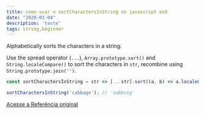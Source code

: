 ```yaml
---
title: como usar o sortCharactersInString no javascript es6
date: "2020-01-04"
description: 'teste'
tags: string,beginner
---
```


Alphabetically sorts the characters in a string.

Use the spread operator (`...`), `Array.prototype.sort()` and  `String.localeCompare()` to sort the characters in `str`, recombine using `String.prototype.join('')`.

```js
const sortCharactersInString = str => [...str].sort((a, b) => a.localeCompare(b)).join('');
```

```js
sortCharactersInString('cabbage'); // 'aabbceg'
```


[Acesse a Referência original](http://github.com/30-seconds/)
